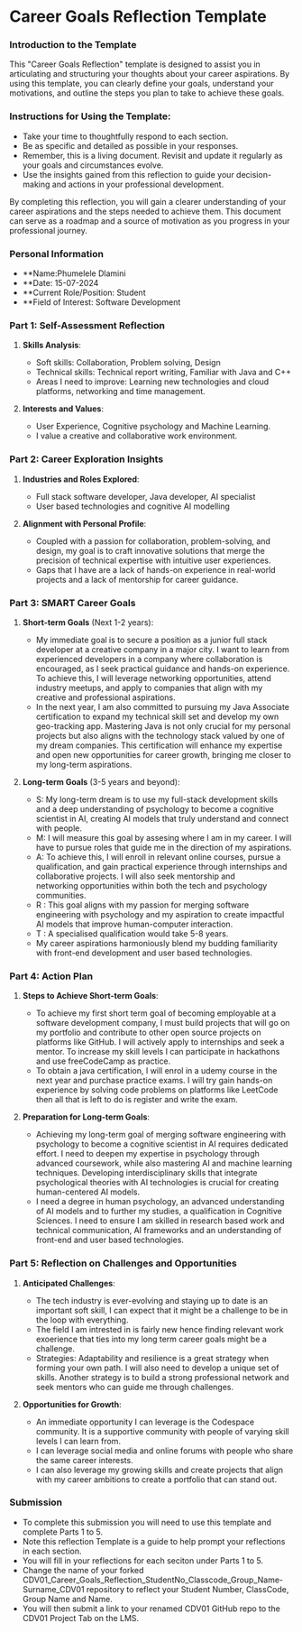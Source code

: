 
# Career Goals Reflection Template

### Introduction to the Template

This "Career Goals Reflection" template is designed to assist you in articulating and structuring your thoughts about your career aspirations. By using this template, you can clearly define your goals, understand your motivations, and outline the steps you plan to take to achieve these goals.

### Instructions for Using the Template:

- Take your time to thoughtfully respond to each section.
- Be as specific and detailed as possible in your responses.
- Remember, this is a living document. Revisit and update it regularly as your goals and circumstances evolve.
- Use the insights gained from this reflection to guide your decision-making and actions in your professional development.

By completing this reflection, you will gain a clearer understanding of your career aspirations and the steps needed to achieve them. This document can serve as a roadmap and a source of motivation as you progress in your professional journey.

### Personal Information

- **Name:Phumelele Dlamini
- **Date: 15-07-2024 
- **Current Role/Position: Student
- **Field of Interest: Software Development

### Part 1: Self-Assessment Reflection

1. **Skills Analysis**:
    
    - Soft skills: Collaboration, Problem solving, Design
    - Technical skills: Technical report writing, Familiar with Java and C++
    - Areas I need to improve: Learning new technologies and cloud platforms, networking and time management.
2. **Interests and Values**:
    
    - User Experience, Cognitive psychology and Machine Learning.
    - I value a creative and collaborative work environment.

### Part 2: Career Exploration Insights

1. **Industries and Roles Explored**:
    
    - Full stack software developer, Java developer, AI specialist
    - User based technologies and cognitive AI modelling
      
2. **Alignment with Personal Profile**:
    
    - Coupled with a passion for collaboration, problem-solving, and design, my goal is to craft innovative solutions that merge the precision of technical expertise with intuitive user experiences.
    - Gaps that I have are a lack of hands-on experience in real-world projects and a lack of mentorship for career guidance.

### Part 3: SMART Career Goals

1. **Short-term Goals** (Next 1-2 years):
    
    - My immediate goal is to secure a position as a junior full stack developer at a creative company in a major city. I want to learn from experienced developers in a company where collaboration is encouraged, as I seek practical guidance and hands-on experience. To achieve this, I will leverage networking opportunities, attend industry meetups, and apply to companies that align with my creative and professional aspirations.
    - In the next year, I am also committed to pursuing my Java Associate certification to expand my technical skill set and develop my own geo-tracking app. Mastering Java is not only crucial for my personal projects but also aligns with the technology stack valued by one of my dream companies. This certification will enhance my expertise and open new opportunities for career growth, bringing me closer to my long-term aspirations.
      
2. **Long-term Goals** (3-5 years and beyond):
    
    - S: My long-term dream is to use my full-stack development skills and a deep understanding of psychology to become a cognitive scientist in AI, creating AI models that truly understand and connect with                people.
    - M: I will measure this goal by assesing where I am in my career. I will have to pursue roles that guide me in the direction of my aspirations.
    - A: To achieve this, I will enroll in relevant online courses, pursue a qualification, and gain practical experience through internships and collaborative projects. I will also seek mentorship and         
         networking opportunities within both the tech and psychology communities.
    - R : This goal aligns with my passion for merging software engineering with psychology and my aspiration to create impactful AI models that improve human-computer interaction.
    - T : A specialised qualification would take 5-8 years.
    - My career aspirations harmoniously blend my budding familiarity with front-end development and user based technologies.

### Part 4: Action Plan

1. **Steps to Achieve Short-term Goals**:
    
   - To achieve my first short term goal of becoming employable at a software development company, I must build projects that will go on my portfolio and contribute to other open source projects on platforms like GitHub. I will actively apply to internships and seek a mentor. To increase my skill levels I can participate in hackathons and use freeCodeCamp as practice.
   - To obtain a java certification, I will enrol in a udemy course in the next year and purchase practice exams. I will try gain hands-on experience by solving code problems on platforms like LeetCode then all that is left to do is register and write the exam.
     
2. **Preparation for Long-term Goals**:
    
    - Achieving my long-term goal of merging software engineering with psychology to become a cognitive scientist in AI requires dedicated effort. I need to deepen my expertise in psychology through advanced coursework, while also mastering AI and machine learning techniques. Developing interdisciplinary skills that integrate psychological theories with AI technologies is crucial for creating human-centered AI models.
    - I need a degree in human psychology, an advanced understanding of AI models and to further my studies, a qualification in Cognitive Sciences. I need to ensure I am skilled in research based work and technical communication, AI frameworks and an understanding of front-end and user based technologies.

### Part 5: Reflection on Challenges and Opportunities

1. **Anticipated Challenges**:
    
    - The tech industry is ever-evolving and staying up to date is an important soft skill, I can expect that it might be a challenge to be in the loop with everything.
    - The field I am intrested in is fairly new hence finding relevant work exoerience that ties into my long term career goals might be a challenge.
    - Strategies: Adaptability and resilience is a great strategy when forming your own path. I will also need to develop a unique set of skills. Another strategy is to build a strong professional network and           seek mentors who can guide me through challenges.
      
2. **Opportunities for Growth**:
    
    - An immediate opportunity I can leverage is the Codespace community. It is a supportive community with people of varying skill levels I can learn from.
    - I can leverage social media and online forums with people who share the same career interests.
    - I can also leverage my growing skills and create projects that align with my career ambitions to create a portfolio that can stand out.

### Submission

- To complete this submission you will need to use this template and complete Parts 1 to 5.
- Note this reflection Template is a guide to help prompt your reflections in each section.
- You will fill in your reflections for each seciton under Parts 1 to 5.
- Change the name of your forked CDV01_Career_Goals_Reflection_StudentNo_Classcode_Group_Name-Surname_CDV01 repository to reflect your Student Number, ClassCode, Group Name and Name.
- You will then submit a link to your renamed CDV01 GitHub repo to the CDV01 Project Tab on the LMS.


